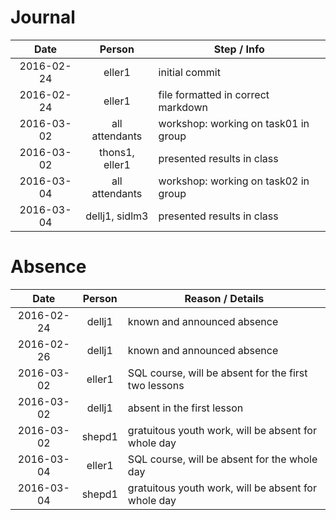 # Journal
| Date       | Person 		  | Step / Info											|
| :--------: |:--------------:| ----------------------------------------------------|
| 2016-02-24 | eller1 		  | initial commit										|
| 2016-02-24 | eller1 	 	  | file formatted in correct markdown					|
| 2016-03-02 | all attendants | workshop: working on task01	in group				|
| 2016-03-02 | thons1, eller1 | presented results in class							|
| 2016-03-04 | all attendants | workshop: working on task02	in group				|
| 2016-03-04 | dellj1, sidlm3 | presented results in class							|


# Absence
| Date       | Person   | Reason / Details		                                |
| :--------: |:--------:| ------------------------------------------------------|
| 2016-02-24 | dellj1   | known and announced absence							|
| 2016-02-26 | dellj1   | known and announced absence							|
| 2016-03-02 | eller1   | SQL course, will be absent for the first two lessons	|
| 2016-03-02 | dellj1	| absent in the first lesson							|
| 2016-03-02 | shepd1   | gratuitous youth work, will be absent for whole day	|
| 2016-03-04 | eller1   | SQL course, will be absent for the whole day			|
| 2016-03-04 | shepd1   | gratuitous youth work, will be absent for whole day	|